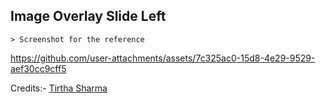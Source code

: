 ## Image Overlay Slide Left

    > Screenshot for the reference

https://github.com/user-attachments/assets/7c325ac0-15d8-4e29-9529-aef30cc9cff5


Credits:- [Tirtha Sharma](https://github.com/genze121 "Tirtha Sharma")
